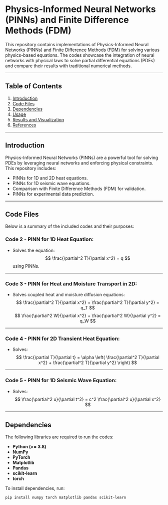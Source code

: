 # Physics-Informed Neural Networks (PINNs) and Finite Difference Methods (FDM)

This repository contains implementations of Physics-Informed Neural Networks (PINNs) and Finite Difference Methods (FDM) for solving various physics-based equations. The codes showcase the integration of neural networks with physical laws to solve partial differential equations (PDEs) and compare their results with traditional numerical methods.

---

## Table of Contents
1. [Introduction](#introduction)
2. [Code Files](#code-files)
3. [Dependencies](#dependencies)
4. [Usage](#usage)
5. [Results and Visualization](#results-and-visualization)
6. [References](#references)

---

## Introduction
Physics-Informed Neural Networks (PINNs) are a powerful tool for solving PDEs by leveraging neural networks and enforcing physical constraints. This repository includes:
- PINNs for 1D and 2D heat equations.
- PINNs for 1D seismic wave equations.
- Comparison with Finite Difference Methods (FDM) for validation.
- PINNs for experimental data prediction.

---

## Code Files
Below is a summary of the included codes and their purposes:

### Code 2 - PINN for 1D Heat Equation:
- Solves the equation:
  $$
  \frac{\partial^2 T}{\partial x^2} = q
  $$
  using PINNs.

---

### Code 3 - PINN for Heat and Moisture Transport in 2D:
- Solves coupled heat and moisture diffusion equations:
  $$
  \frac{\partial^2 T}{\partial x^2} + \frac{\partial^2 T}{\partial y^2} = q_T
  $$
  $$
  \frac{\partial^2 W}{\partial x^2} + \frac{\partial^2 W}{\partial y^2} = q_W
  $$
  
---

### Code 4 - PINN for 2D Transient Heat Equation:
- Solves:
  $$
  \frac{\partial T}{\partial t} = \alpha \left( \frac{\partial^2 T}{\partial x^2} + \frac{\partial^2 T}{\partial y^2} \right)
  $$

---

### Code 5 - PINN for 1D Seismic Wave Equation:
- Solves:
  $$
  \frac{\partial^2 u}{\partial t^2} = c^2 \frac{\partial^2 u}{\partial x^2}
  $$

---

## Dependencies
The following libraries are required to run the codes:
- **Python (>= 3.8)**
- **NumPy**
- **PyTorch**
- **Matplotlib**
- **Pandas** 
- **scikit-learn**
- **torch**

To install dependencies, run:
```bash
pip install numpy torch matplotlib pandas scikit-learn
